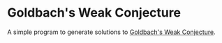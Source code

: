 # Goldbach's Weak Conjecture

A simple program to generate solutions to [Goldbach's Weak Conjecture](https://en.wikipedia.org/wiki/Goldbach%27s_weak_conjecture).